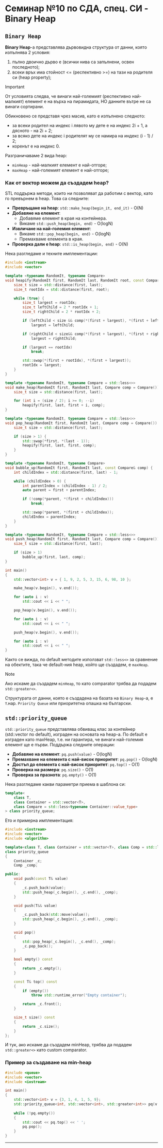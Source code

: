 # Семинар №10 по СДА, спец. СИ - Binary Heap

## `Binary Heap`
**Binary Heap**-a представлява дървовидна структура от данни, която изпълнява 2 условия:
1) пълно двоично дърво е (всички нива са запълнени, освен последното);
2) всеки връх има стойност <= (респективно >=) на тази на родителя си (heap property);

> [!IMPORTANT]
> От условията следва, че винаги най-големият (респективно най-малкият) елемент е на върха на пирамидата, НО данните вътре не са винаги сортирани.

Обикновено се представя чрез масив, като е изпълнено следното:
- за всеки родител на индекс i лявото му дете е на индекс 2i + 1, а дясното - на 2i + 2;
- за всяко дете на индекс i родителят му се намира на индекс (i - 1) / 2;
- коренът е на индекс 0.

Разграничаваме 2 вида heap:
- `minHeap` - най-малкият елемент е най-отгоре;
- `maxHeap` - най-големият елемент е най-отгоре;

### Как от вектор можем да създадем heap?
STL поддържа методи, които ни позволяват да работим с вектор, като го превърнем в heap. Това са следните:
- **Превръщане на heap**: `std::make_heap(begin_it, end_it)` - O(N)
- **Добавяне на елемент**:
  - Добавяме елемент в края на контейнера.
  - Викаме `std::push_heap(begin, end)` - O(logN)
- **Извличане на най-големия елемент**:
  - Викаме `std::pop_heap(begin, end)` - O(logN)
  - Премахваме елемента в края.
- **Проверка дали е heap**: `std::is_heap(begin, end)` - O(N)

Нека разгледаме и техните имплементации:
```c++
#include <iostream>
#include <vector>

template <typename RandomIt, typename Compare>
void heapify(RandomIt first, RandomIt last, RandomIt root, const Compare& comp) {
    size_t size = std::distance(first, last);
    size_t rootIdx = std::distance(first, root);

    while (true) {
        size_t largest = rootIdx;
        size_t leftChild = 2 * rootIdx + 1;
        size_t rightChild = 2 * rootIdx + 2;

        if (leftChild < size && comp(*(first + largest), *(first + leftChild)))
            largest = leftChild;

        if (rightChild < size&& comp(*(first + largest), *(first + rightChild)))
            largest = rightChild;

        if (largest == rootIdx)
            break;

        std::swap(*(first + rootIdx), *(first + largest));
        rootIdx = largest;
    }
}

template <typename RandomIt, typename Compare = std::less<>>
void make_heap(RandomIt first, RandomIt last, Compare comp = Compare()) {
    size_t size = std::distance(first, last);

    for (int i = (size / 2); i >= 0; --i)
        heapify(first, last, first + i, comp);
}

template <typename RandomIt, typename Compare = std::less<>>
void pop_heap(RandomIt first, RandomIt last, Compare comp = Compare()) {
    size_t size = std::distance(first, last);

    if (size > 1) {
        std::swap(*first, *(last - 1));
        heapify(first, last, first, comp);
    }
}

template <typename RandomIt, typename Compare>
void bubble_up(RandomIt first, RandomIt last, const Compare& comp) {
    int childIndex = std::distance(first, last) - 1;

    while (childIndex > 0) {
        int parentIndex = (childIndex - 1) / 2;
        auto parent = first + parentIndex;

        if (!comp(*parent, *(first + childIndex)))
            break;

        std::swap(*parent, *(first + childIndex));
        childIndex = parentIndex;
    }
}

template <typename RandomIt, typename Compare = std::less<>>
void push_heap(RandomIt first, RandomIt last, Compare comp = Compare()) {
    size_t size = std::distance(first, last);

    if (size > 1)
        bubble_up(first, last, comp);
}

int main()
{
    std::vector<int> v = { 1, 9, 2, 5, 3, 15, 6, 98, 10 };

    make_heap(v.begin(), v.end());

    for (auto i : v)
        std::cout << i << " ";

    pop_heap(v.begin(), v.end());

    for (auto i : v)
        std::cout << i << " ";

    push_heap(v.begin(), v.end());

    for (auto i : v)
        std::cout << i << " ";
}
```

Както се вижда, по default методите използват `std::less<>` за сравнение на обектите, така че default-ния heap, който ще създадем, е `maxHeap`. 

> [!NOTE]
> Ако искаме да създадем `minHeap`, то като comparator трябва да подадем `std::greater<>`.

Структурата от данни, която е създадена на базата на `Binary Heap`-a, е т.нар. `Priority Queue` или приоритетна опашка на български.

## `std::priority_queue`

`std::priority_queue` представлява обвиващ клас за контейнер (std::vector по default), изграден на основата на heap-a. По default е изграден като maxHeap, т.е.
ни гарантира, че винаги най-големия елемент ще е първи. Поддържа следните операции:
- **Добавяне на елемент**: `pq.push(value)` - O(logN)
- **Премахване на елемента с най-висок приоритет**: `pq.pop()` - O(logN)
- **Достъп до елемента с най-висок приоритет**: `pq.top()` - O(1)
- **Проверка на размера**: `pq.size()` - O(1)
- **Проверка за празнота**: `pq.empty()` - O(1)

Нека разгледаме какви параметри приема в шаблона си:
```c++
template<
    class T,
    class Container = std::vector<T>,
    class Compare = std::less<typename Container::value_type>
> class priority_queue;
```


Ето и примерна имплементация:
```c++
#include <iostream>
#include <vector>
#include <algorithm>

template<class T, class Container = std::vector<T>, class Comp = std::less<T>>
class priority_queue
{
    Container _c;
    Comp _comp;

public:
    void push(const T& value)
    {
        _c.push_back(value);
        std::push_heap(_c.begin(), _c.end(), _comp);
    }

    void push(T&& value)
    {
        _c.push_back(std::move(value));
        std::push_heap(_c.begin(), _c.end(), _comp);
    }

    void pop()
    {
        std::pop_heap(_c.begin(), _c.end(), _comp);
        _c.pop_back();
    }

    bool empty() const
    {
        return _c.empty();
    }

    const T& top() const
    {
        if (empty())
            throw std::runtime_error("Empty container");

        return _c.front();
    }

    size_t size() const
    {
        return _c.size();
    }
};
```

И тук, ако искаме да създадем minHeap, трябва да подадем `std::greater<>` като custom comparator.

### Пример за създаване на min-heap

```c++
#include <queue>
#include <vector>
#include <iostream>

int main() 
{
    std::vector<int> v = {3, 1, 4, 1, 5, 9};
    std::priority_queue<int, std::vector<int>, std::greater<int>> pq(v.begin(), v.end());
    
    while (!pq.empty()) 
    {
        std::cout << pq.top() << ' ';
        pq.pop(); 
    }
}
```

---
